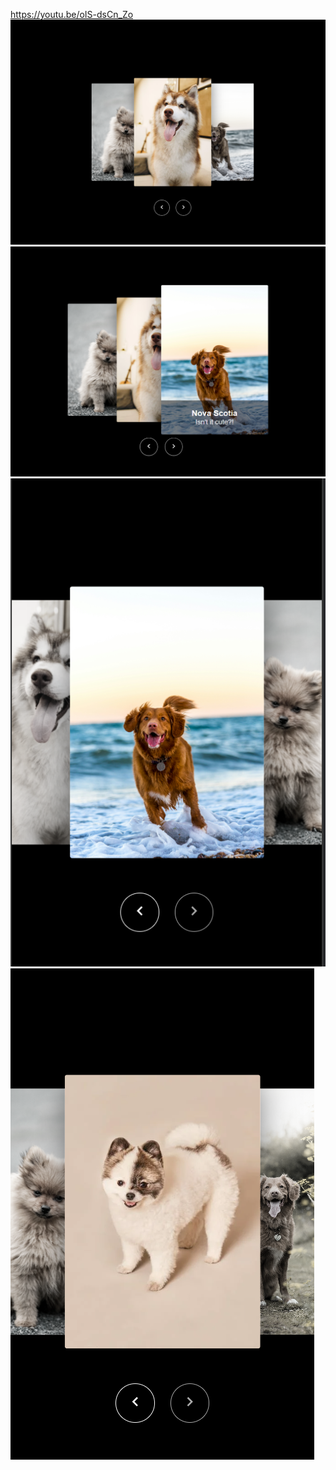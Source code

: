 https://youtu.be/oIS-dsCn_Zo
<img src="/Image/Readme.png">
<img src="/Image/Readme (2).png">
<img src="/Image/Readme (3).png">
<img src="/Image/Readme (4).png">
